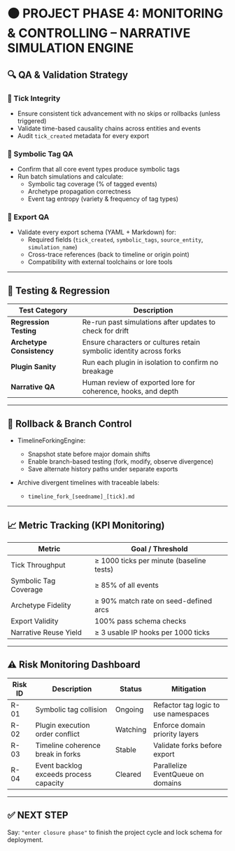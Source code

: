 # 🟠 PROJECT PHASE 4: MONITORING & CONTROLLING – NARRATIVE SIMULATION ENGINE

## 🔍 QA & Validation Strategy

### 🔹 Tick Integrity

- Ensure consistent tick advancement with no skips or rollbacks (unless triggered)
- Validate time-based causality chains across entities and events
- Audit `tick_created` metadata for every export

### 🔹 Symbolic Tag QA

- Confirm that all core event types produce symbolic tags
- Run batch simulations and calculate:
  - Symbolic tag coverage (% of tagged events)
  - Archetype propagation correctness
  - Event tag entropy (variety & frequency of tag types)

### 🔹 Export QA

- Validate every export schema (YAML + Markdown) for:
  - Required fields (`tick_created`, `symbolic_tags`, `source_entity`, `simulation_name`)
  - Cross-trace references (back to timeline or origin point)
  - Compatibility with external toolchains or lore tools

---

## 🧪 Testing & Regression

| Test Category             | Description                                                         |
| ------------------------- | ------------------------------------------------------------------- |
| **Regression Testing**    | Re-run past simulations after updates to check for drift            |
| **Archetype Consistency** | Ensure characters or cultures retain symbolic identity across forks |
| **Plugin Sanity**         | Run each plugin in isolation to confirm no breakage                 |
| **Narrative QA**          | Human review of exported lore for coherence, hooks, and depth       |

---

## 🔁 Rollback & Branch Control

- TimelineForkingEngine:

  - Snapshot state before major domain shifts
  - Enable branch-based testing (fork, modify, observe divergence)
  - Save alternate history paths under separate exports

- Archive divergent timelines with traceable labels:
  - `timeline_fork_[seedname]_[tick].md`

---

## 📈 Metric Tracking (KPI Monitoring)

| Metric                | Goal / Threshold                         |
| --------------------- | ---------------------------------------- |
| Tick Throughput       | ≥ 1000 ticks per minute (baseline tests) |
| Symbolic Tag Coverage | ≥ 85% of all events                      |
| Archetype Fidelity    | ≥ 90% match rate on seed-defined arcs    |
| Export Validity       | 100% pass schema checks                  |
| Narrative Reuse Yield | ≥ 3 usable IP hooks per 1000 ticks       |

---

## ⚠️ Risk Monitoring Dashboard

| Risk ID | Description                            | Status   | Mitigation                           |
| ------- | -------------------------------------- | -------- | ------------------------------------ |
| R-01    | Symbolic tag collision                 | Ongoing  | Refactor tag logic to use namespaces |
| R-02    | Plugin execution order conflict        | Watching | Enforce domain priority layers       |
| R-03    | Timeline coherence break in forks      | Stable   | Validate forks before export         |
| R-04    | Event backlog exceeds process capacity | Cleared  | Parallelize EventQueue on domains    |

---

## ✅ NEXT STEP

Say: `"enter closure phase"` to finish the project cycle and lock schema for deployment.
